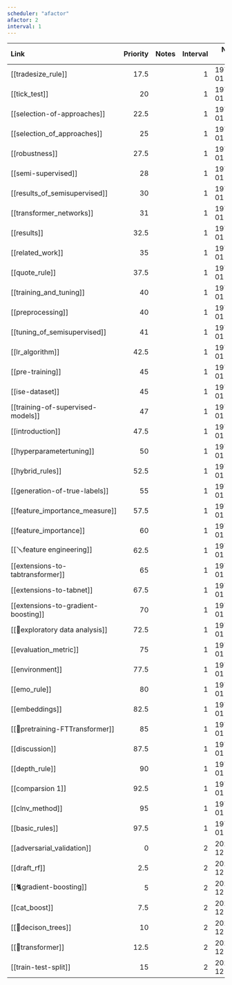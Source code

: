 ```yaml
---
scheduler: "afactor"
afactor: 2
interval: 1
---
```

| Link                                | Priority | Notes | Interval |   Next Rep |
| :---------------------------------- | -------: | :---- | -------: | ---------: |
| [[tradesize_rule]]                  |     17.5 |       |        1 | 1970-01-01 |
| [[tick_test]]                       |       20 |       |        1 | 1970-01-01 |
| [[selection-of-approaches]]         |     22.5 |       |        1 | 1970-01-01 |
| [[selection_of_approaches]]         |       25 |       |        1 | 1970-01-01 |
| [[robustness]]                      |     27.5 |       |        1 | 1970-01-01 |
| [[semi-supervised]]                 |       28 |       |        1 | 1970-01-01 |
| [[results_of_semisupervised]]       |       30 |       |        1 | 1970-01-01 |
| [[transformer_networks]]            |       31 |       |        1 | 1970-01-01 |
| [[results]]                         |     32.5 |       |        1 | 1970-01-01 |
| [[related_work]]                    |       35 |       |        1 | 1970-01-01 |
| [[quote_rule]]                      |     37.5 |       |        1 | 1970-01-01 |
| [[training_and_tuning]]             |       40 |       |        1 | 1970-01-01 |
| [[preprocessing]]                   |       40 |       |        1 | 1970-01-01 |
| [[tuning_of_semisupervised]]        |       41 |       |        1 | 1970-01-01 |
| [[lr_algorithm]]                    |     42.5 |       |        1 | 1970-01-01 |
| [[pre-training]]                    |       45 |       |        1 | 1970-01-01 |
| [[ise-dataset]]                     |       45 |       |        1 | 1970-01-01 |
| [[training-of-supervised-models]]   |       47 |       |        1 | 1970-01-01 |
| [[introduction]]                    |     47.5 |       |        1 | 1970-01-01 |
| [[hyperparametertuning]]            |       50 |       |        1 | 1970-01-01 |
| [[hybrid_rules]]                    |     52.5 |       |        1 | 1970-01-01 |
| [[generation-of-true-labels]]       |       55 |       |        1 | 1970-01-01 |
| [[feature_importance_measure]]      |     57.5 |       |        1 | 1970-01-01 |
| [[feature_importance]]              |       60 |       |        1 | 1970-01-01 |
| [[🪛feature engineering]]             |     62.5 |       |        1 | 1970-01-01 |
| [[extensions-to-tabtransformer]]    |       65 |       |        1 | 1970-01-01 |
| [[extensions-to-tabnet]]            |     67.5 |       |        1 | 1970-01-01 |
| [[extensions-to-gradient-boosting]] |       70 |       |        1 | 1970-01-01 |
| [[🚏exploratory data analysis]]       |     72.5 |       |        1 | 1970-01-01 |
| [[evaluation_metric]]               |       75 |       |        1 | 1970-01-01 |
| [[environment]]                     |     77.5 |       |        1 | 1970-01-01 |
| [[emo_rule]]                        |       80 |       |        1 | 1970-01-01 |
| [[embeddings]]                      |     82.5 |       |        1 | 1970-01-01 |
| [[🤖pretraining-FTTransformer]]            |       85 |       |        1 | 1970-01-01 |
| [[discussion]]                      |     87.5 |       |        1 | 1970-01-01 |
| [[depth_rule]]                      |       90 |       |        1 | 1970-01-01 |
| [[comparsion 1]]                      |     92.5 |       |        1 | 1970-01-01 |
| [[clnv_method]]                     |       95 |       |        1 | 1970-01-01 |
| [[basic_rules]]                     |     97.5 |       |        1 | 1970-01-01 |
| [[adversarial_validation]]          |        0 |       |        2 | 2022-12-15 |
| [[draft_rf]]                        |      2.5 |       |        2 | 2022-12-15 |
| [[🐈gradient-boosting]]                       |        5 |       |        2 | 2022-12-15 |
| [[cat_boost]]                       |      7.5 |       |        2 | 2022-12-15 |
| [[🎄decison_trees]]                 |       10 |       |        2 | 2022-12-15 |
| [[🤖transformer]]               |     12.5 |       |        2 | 2022-12-15 |
| [[train-test-split]]                |       15 |       |        2 | 2022-12-15 |